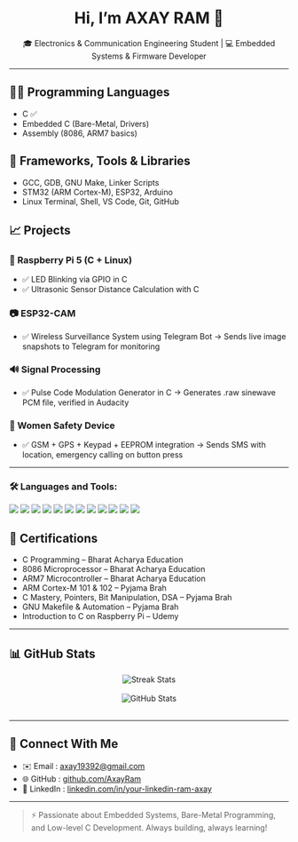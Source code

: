 <h1 align="center">Hi, I’m AXAY RAM 👋</h1>
<p align="center">🎓 Electronics & Communication Engineering Student | 💻 Embedded Systems & Firmware Developer</p>

---

## 👨‍💻 Programming Languages
- C  ✅
- Embedded C (Bare-Metal, Drivers)
- Assembly (8086, ARM7 basics)


## 🚀 Frameworks, Tools & Libraries
- GCC, GDB, GNU Make, Linker Scripts
- STM32 (ARM Cortex-M), ESP32, Arduino
- Linux Terminal, Shell, VS Code, Git, GitHub

## 📈 Projects

### 🔴 Raspberry Pi 5 (C + Linux)
- ✅ LED Blinking via GPIO in C
- ✅ Ultrasonic Sensor Distance Calculation with C

### 📷 ESP32-CAM
- ✅ Wireless Surveillance System using Telegram Bot
  → Sends live image snapshots to Telegram for monitoring

### 🔊 Signal Processing
- ✅ Pulse Code Modulation Generator in C
  → Generates .raw sinewave PCM file, verified in Audacity

### 📿 Women Safety Device
- ✅ GSM + GPS + Keypad + EEPROM integration
  → Sends SMS with location, emergency calling on button press

---
### 🛠️ Languages and Tools:

<p align="left">
  <!-- Languages -->
  <img src="https://img.shields.io/badge/C-00599C?style=for-the-badge&logo=c&logoColor=white" />
 <img src="https://img.shields.io/badge/Assembly-652B7C?style=for-the-badge&logo=gnubash&logoColor=white" />


  <!-- Tools & OS -->
  <img src="https://img.shields.io/badge/Linux-FCC624?style=for-the-badge&logo=linux&logoColor=black" />
  <img src="https://img.shields.io/badge/Git-F05032?style=for-the-badge&logo=git&logoColor=white" />
  <img src="https://img.shields.io/badge/GitHub-181717?style=for-the-badge&logo=github&logoColor=white" />
  <img src="https://img.shields.io/badge/GCC-0078D6?style=for-the-badge&logo=gnu&logoColor=white" />
  <img src="https://img.shields.io/badge/Makefile-000000?style=for-the-badge&logo=gnubash&logoColor=white" />
  <img src="https://img.shields.io/badge/GDB-000000?style=for-the-badge&logo=gnubash&logoColor=white" />

  <!-- Hardware Platforms -->
  <img src="https://img.shields.io/badge/Arduino-00979D?style=for-the-badge&logo=arduino&logoColor=white" />
  <img src="https://img.shields.io/badge/ESP32-3C3C3C?style=for-the-badge&logo=espressif&logoColor=white" />
  <img src="https://img.shields.io/badge/Raspberry%20Pi-A22846?style=for-the-badge&logo=raspberrypi&logoColor=white" />

  <!-- Optional: IDE -->
  <img src="https://img.shields.io/badge/VSCode-007ACC?style=for-the-badge&logo=visualstudiocode&logoColor=white" />
</p>


## 📜 Certifications
- C Programming – Bharat Acharya Education
- 8086 Microprocessor – Bharat Acharya Education
- ARM7 Microcontroller – Bharat Acharya Education
- ARM Cortex-M 101 & 102 – Pyjama Brah
- C Mastery, Pointers, Bit Manipulation, DSA – Pyjama Brah
- GNU Makefile & Automation – Pyjama Brah
- Introduction to C on Raspberry Pi – Udemy

---

## 📊 GitHub Stats
<p align="center">
  <img src="https://github-readme-streak-stats.herokuapp.com/?user=AxayRam&theme=tokyonight" alt="Streak Stats" />
  <br><br>
  <img src="https://github-readme-stats.vercel.app/api?username=AxayRam&show_icons=true&theme=radical" alt="GitHub Stats" />
  <br><br>

</p>

---

## 📢 Connect With Me
- ✉️ Email    :     axay19392@gmail.com
- 🌐 GitHub   :    [github.com/AxayRam](https://github.com/AxayRam)
- 💼 LinkedIn :  [linkedin.com/in/your-linkedin-ram-axay](https://linkedin.com/in/your-linkedin-ram-axay)

---

> ⚡ Passionate about Embedded Systems, Bare-Metal Programming, and Low-level C Development. Always building, always learning!
